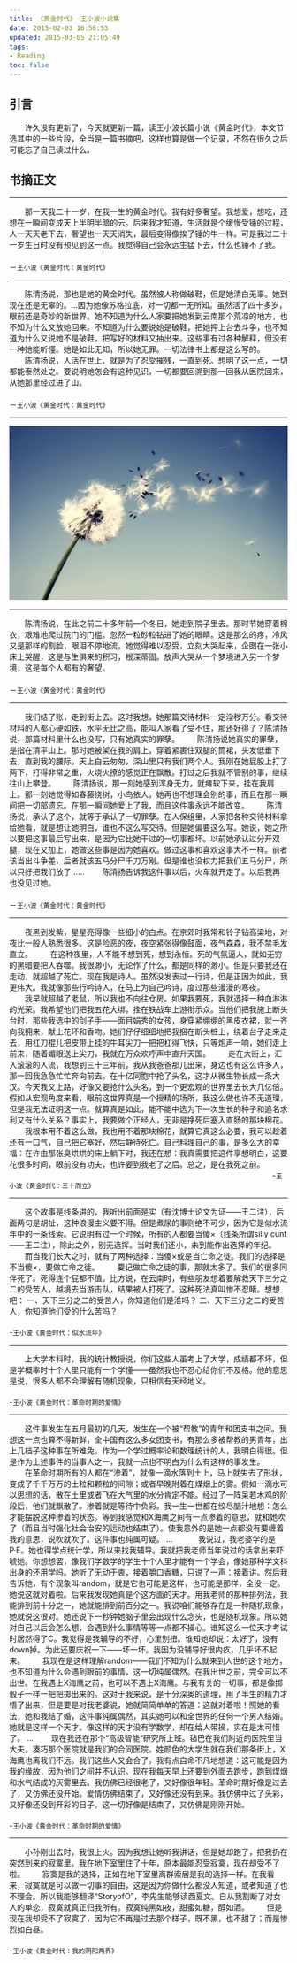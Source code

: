 ```yaml
---
title: 《黄金时代》-王小波小说集
date: 2015-02-03 16:56:53
updated: 2015-03-05 21:05:49
tags: 
- Reading
toc: false
---
```

## 引言
　　许久没有更新了，今天就更新一篇，读王小波长篇小说《黄金时代》，本文节选其中的一些片段，全当是一篇书摘吧，这样也算是做一个记录，不然在很久之后可能忘了自己读过什么。
## 书摘正文

***
　　那一天我二十一岁，在我一生的黄金时代。我有好多奢望。我想爱，想吃，还想在一瞬间变成天上半明半暗的云。后来我才知道，生活就是个缓慢受锤的过程，人一天天老下去，奢望也一天天消失，最后变得像挨了锤的牛一样。可是我过二十一岁生日时没有预见到这一点。我觉得自己会永远生猛下去，什么也锤不了我。
　　　　　　　　　　　　　　　　　　　　　　　　　　　　　　　　　　　　－`王小波《黄金时代：黄金时代》`

***

　　陈清扬说，那也是她的黄金时代。虽然被人称做破鞋，但是她清白无辜。她到现在还是无辜的。...因为她像苏格拉底，对一切都一无所知。虽然活了四十多岁，眼前还是奇妙的新世界。她不知道为什么人家要把她发到云南那个荒凉的地方，也不知为什么又放她回来。不知道为什么要说她是破鞋，把她押上台去斗争，也不知道为什么又说她不是破鞋，把写好的材料又抽出来。这些事有过各种解释，但没有一种她能听懂。她是如此无知，所以她无罪。一切法律书上都是这么写的。
　　陈清扬说，人活在世上、就是为了忍受摧残，一直到死。想明了这一点，一切都能泰然处之。要说明她怎会有这种见识，一切都要回溯到那一回我从医院回来，从她那里经过进了山。
　　　　　　　　　　　　　　　　　　　　　　　　　　　　　　　　　　　　－`王小波《黄金时代：黄金时代》`

***

![](《黄金时代》-王小波小说集/1.jpg)

***

　　陈清扬说，在此之前二十多年前一个冬日，她走到院子里去。那时节她穿着棉衣，艰难地爬过院门的门槛。忽然一粒砂粒钻进了她的眼睛。这是那么的疼，冷风又是那样的割脸，眼泪不停地流。她觉得难以忍受，立刻大哭起来，企图在一张小床上哭醒，这是与生俱来的积习，根深蒂固。放声大哭从一个梦境进入另一个梦境，这是每个人都有的奢望。
　　　　　　　　　　　　　　　　　　　　　　　　　　　　　　　　　　　　－`王小波《黄金时代：黄金时代》`

***

　　我们结了账，走到街上去。这时我想，她那篇交待材料一定淫秽万分。看交待材料的人都心硬如铁，水平无比之高，能叫人家看了受不住，那还好得了？陈清扬说，那篇材料里什么也没写，只有她真实的罪孽。
　　陈清扬说她真实的罪孽，是指在清平山上。那时她被架在我的肩上，穿着紧裹住双腿的筒裙，头发低垂下去，直到我的腰际。天上白云匆匆，深山里只有我们两个人。我刚在她屁股上打了两下，打得非常之重，火烧火撩的感觉正在飘散。打过之后我就不管别的事，继续往山上攀登。
　　陈清扬说，那一刻她感到浑身无力，就瘫软下来，挂在我肩上。那一刻她觉得如春藤绕树，小鸟依人，她再也不想理会别的事，而且在那一瞬间把一切部遗忘。在那一瞬间她爱上了我，而且这件事永远不能改变。
　　陈清扬说，承认了这个，就等于承认了一切罪孽。在人保组里，人家把各种交待材料拿给她看，就是想让她明白，谁也不这么写交待。但是她偏要这么写。她说，她之所以要把这事最后写出来，是因为它比她干过的一切事都坏。以前她承认过分开双腿，现在又加上，她做这些事是因为她喜欢。做过这事和喜欢这事大不一样。前者该当出斗争差，后者就该五马分尸千刀万剐。但是谁也没权力把我们五马分尸，所以只好把我们放了……
　　陈清扬告诉我这件事以后，火车就开走了。以后我再也没见过她。
　　　　　　　　　　　　　　　　　　　　　　　　　　　　　　　　　　　　－`王小波《黄金时代：黄金时代》`

***

　　夜黑到发紫，星星亮得像一些细小的白点。在京郊时我常和铃子钻高梁地，对夜比一般人熟悉很多。这是险恶的夜，夜空紧张得像鼓面，夜气森森，我不禁毛发直立。
　　在这种夜里，人不能不想到死，想到永恒。死的气氛逼人，就如无穷的黑暗要把人吞噬。我很渺小，无论作了什么，都是同样的渺小。但是只要我还在走动，就超越了死亡。现在我是诗人。虽然没发表过一行诗，但是正因为如此，我更伟大。我就像那些行吟诗人，在马上为自己吟诗，度过那些漫漫的寒夜。
　　我早就超越了老鼠，所以我也不向往仓房。如果我要死，我就选择一种血淋淋的光荣。我希望他们把我五花大绑，拴在铁战车上游衔示众。当他们把我施上断头台时，那些我选中的剑子手——面目娟秀的女孩，身穿紧绷绷的黑皮衣裙，就一齐向我拥来，献上花环和香吻。她们仔仔细细地把我捆在断头桩上，绕着台子走来走去，用杠刀棍儿把皮带上挂的牛耳尖刀一把把杠得飞快，只等炮声一响，她们走上前来，随着媚眼送上尖刀，我就在万众欢呼声中直升天国。
　　走在大街上，汇入滚滚的人流，我想到三十三年前，我从我爸爸那儿出来，身边也有这么许多人，那一回我急急忙忙奔向前去。在十亿同胞中抢了头名，这才从微生物长成一条大汉。今天我又上路，好像又要抢什么头名，到一个更宏观的世界里去长大几亿倍。假如从宏观角度来看，眼前这世界真是一个授精的场所，我这么做也许不无道理，但是我无法证明这一点。就算真是如此，能不能中选为下—次生长的种子和追名求利又有什么关系？事实上，我要做个正经人，无非是挣死后塞入直肠的那块棉花。
　　我根本用不着这么做，我也用不着那块棉花，就算它真这么必要，我可以趁着还有一口气，自己把它塞好，然后静待死亡。自己料理自己的事，是多么大的幸福：在许由那张臭烘烘的床上躺下时，我还在想：我真需要把这件享想明白，这要花很多时间，眼前没有功夫，也许要到我老了之后。总之，是在我死之前。
　　　　　　　　　　　　　　　　　　　　　　　　　　　　　　　　　　-`王小波《黄金时代：三十而立》`

***

　　这个故事是线条讲的，我听出前面是实（有沈博士论文为证——王二注），后面两句是胡扯，这种浪漫主义要不得。但是煮尿的事则绝不可少，因为它是似水流年中的一条线索。它说明有过一个时候，所有的人都要当傻×（线条所谓silly cunt——王二注），除此之外，别无选挥。当时我们还小，未到能作出选择的年纪。
　　而当我们长大之时，就有了两种选择：当傻×或是当亡命之徒。我们的选择是不当傻×，要做亡命之徒。
　　要记做亡命之徒的事，那就太多了。我们的很多同伴死了。死得连个屁都不值。比方说，在云南时，有些朋友想着要解救天下三分之二的受苦人，越境去当游击队，结果被人打死了。这种死法真叫惨不忍睹。想想吧：
一、天下三分之二的受苦人，你知道他们是淮吗？
二、天下三分之二的受苦人，你知道他们受的什么苦吗？
　　　　　　　　　　　　　　　　　　　　　　　　　　　　　　　　　　　　-`王小波《黄金时代：似水流年》`

***

　　上大学本科时，我的统计教授说，你们这些人虽考上了大学，成绩都不坏，但是学概率时十个人里只能有一个学懂——虽然我也不忍心给你们不及格。他的意思是说，很多人都不会理解有随机现象，只相信有天经地义。
　　　　　　　　　　　　　　　　　　　　　　　　　　　　　　　　　　　　-`王小波《黄金时代：革命时期的爱情》`

***

　　这件事发生在五月最初的几天，发生在一个被“帮教”的青年和团支书之间。我想这一点也算不得新鲜，全中国有这么多女团支书，有那么多被帮教的男青年，出上几档子这种事在所难免。作为一个学过概率论和数理统计的人，我明白得很。但是作为上述事件的当事人之一，我就一点也不明白为什么有这样的事发生。
　　在革命时期所有的人都在“渗着”，就像一滴水落到土上，马上就失去了形状，变成了千千万万的土粒和颗粒的间隙；或者早晚附着在煤烟上的雾。假如一滴水可以思想的话，散在土里或者飞在大气里的水分肯定不能。经过了一阵呆若木鸡的阶段后，他们就飘散了。渗着就是等待中负彩。我一生一世都在绞尽脑汁地想：怎么才能摆脱这种渗着的状态。等到我感觉和X海鹰之间有一点渗着的意思，就和她吹了（而且当时强化社会治安的运动也结束了）。使我意外的是她一点都没有要缠着我的意思，说吹就吹了。这件事也纯属可疑。
...　
　　我说过，我老婆学的是P·E。她也得学点统计学，所以来找我辅导。我就把我老师当年说过的话拿出来吓唬她。你想想罢，像我们学数学的学生十个人里才能有一个学会，像她那种学文科出身的还用学吗。她听了无动于衷，接着嚼口香糖，只说了一声：接着讲。然后我告诉她，有个现象叫random，就是它也可能是这样，也可能是那样，全没一定。她说这就对着啦。后来我发现她真是个这方面的天才。用我老师的那种排列法，我能排到前十分之一，她就能排到前百分之一。我说咱们能够存在是一种随机现象，她就说这很对。她还说下一秒钟她脑子里会出现什么念头，也是随机现象。所以她对自己以后会怎么想，会遇到什么事情等等一点都不操心。谁知这么一位天才考试时居然得了C。我觉得是我辅导的不好，心里别扭。谁知她却说：太好了，没有down掉。为此还要庆祝一下——坏一坏。我因为没辅导好很内疚，几乎坏不起来。
　　我现在是这样理解random——我们不知为什么就来到人世的这个地方，也不知道为什么会遇到眼前的事情，这一切纯属偶然。在我出世之前，完全可以不出世。在我遇上X海鹰之前，也可以不遇上X海鹰。与我有关的一切事，都是像掷骰子一样一把把掷出来的。这对于我来说，是十分深奥的道理，用了半生的精力才悟了出来，但是要是对我老婆说，她就简简单单的答道：这就对着啦！照她的看法，她和我结了婚，这件事纯属偶然，其实她可以和全世界的任何一个男人结婚。她就是这样一个天才。像这样的天才没有学数学，却在给人带操，实在是太可惜了。
...
　　现在我还在那个“高级智能”研究所上班。毡巴在我们附近的医院里当大夫，凑巧那个医院就是我们的合同医院。姓颜色的大学生就在我们那条街上，X海鹰也离我们不远。我们这些人又会合了。我有点自命不凡地想道：这可能是因为我的缘故，因为他们之间并不认识。现在我每天早上还要到外面去跑步，跑到煤烟和水气结成的灰雾里去。我仿佛已经很老了，又好像很年轻。革命时期好像是过去了，又仿佛还没开始。爱情仿佛结束了，又好像还没有到来。我仿佛中过了头彩，又好像还没到开彩的日子。这一切好像是结束了，又仿佛是刚刚开始。
　　　　　　　　　　　　　　　　　　　　　　　　　　　　　　　　　　　　-`王小波《黄金时代：革命时期的爱情》`

***

　　小孙刚出去时，我很上火。因为我想让她听我讲话，但是她却跑了，把我扔在突然到来的寂寞里。我在地下室里住了十年，原本最能忍受寂寞，现在却受不了啦。
　　寂寞是我的选择，正如在地下室里离群索居是我的选择一样。在我看来，寂寞就是可以做一切事的自由，这是因为你做什么都没人知道，或者知道了也不理会。所以我能够翻译“StoryofO”，李先生能够读西夏文。自从我割断了对女人的单恋，寂寞就真正归我所有。寂寞纯黑如夜，甜蜜如糖，醇如酒。
　　但是现在我却受不了寂寞了，因为它不再是过去那个样子，既不黑，也不甜了；而是惨烈如白昼。
　　　　　　　　　　　　　　　　　　　　　　　　　　　　　　　　　　　　-`王小波《黄金时代：我的阴阳两界》`
